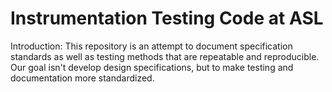 Instrumentation Testing Code at ASL
==========

Introduction: This repository is an attempt to document specification standards as well as testing methods that are repeatable and reproducible.  Our goal isn't develop design specifications, but to make testing and documentation more standardized.

